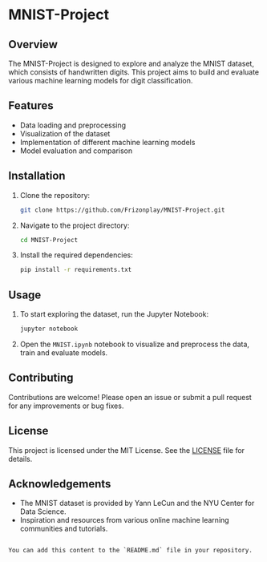 # MNIST-Project

## Overview
The MNIST-Project is designed to explore and analyze the MNIST dataset, which consists of handwritten digits. This project aims to build and evaluate various machine learning models for digit classification.

## Features
- Data loading and preprocessing
- Visualization of the dataset
- Implementation of different machine learning models
- Model evaluation and comparison

## Installation
1. Clone the repository:
   ```sh
   git clone https://github.com/Frizonplay/MNIST-Project.git

2. Navigate to the project directory:
   ```sh
   cd MNIST-Project
   ```
3. Install the required dependencies:
   ```sh
   pip install -r requirements.txt
   ```

## Usage
1. To start exploring the dataset, run the Jupyter Notebook:
   ```sh
   jupyter notebook
   ```
2. Open the `MNIST.ipynb` notebook to visualize and preprocess the data, train and evaluate models.

## Contributing
Contributions are welcome! Please open an issue or submit a pull request for any improvements or bug fixes.

## License
This project is licensed under the MIT License. See the [LICENSE](LICENSE) file for details.

## Acknowledgements
- The MNIST dataset is provided by Yann LeCun and the NYU Center for Data Science.
- Inspiration and resources from various online machine learning communities and tutorials.

```

You can add this content to the `README.md` file in your repository.
